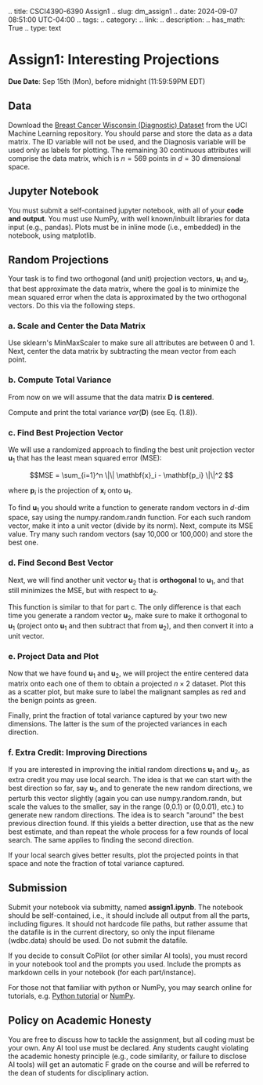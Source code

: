 .. title: CSCI4390-6390 Assign1
.. slug: dm_assign1
.. date: 2024-09-07 08:51:00 UTC-04:00
.. tags:
.. category:
.. link:
.. description:
.. has_math: True
.. type: text

# Assign1: Interesting Projections

**Due Date**: Sep 15th (Mon), before midnight (11:59:59PM EDT)

## Data

Download the [Breast Cancer Wisconsin (Diagnostic) Dataset](https://archive.ics.uci.edu/dataset/17/breast+cancer+wisconsin+diagnostic)
from the UCI Machine Learning repository. You should parse and store the data
as a data matrix. The ID variable will not be used, and the Diagnosis variable
will be used only as labels for plotting. The remaining 30 continuous
attributes will comprise the data matrix, which is $n=569$ points in $d=30$
dimensional space.

## Jupyter Notebook

You must submit a self-contained jupyter notebook, with all
of your **code and output**. You must use NumPy, with well known/inbuilt
libraries for data input (e.g., pandas). Plots must be in inline mode (i.e.,
embedded) in the notebook, using matplotlib.

## Random Projections

Your task is to find two orthogonal (and unit) projection vectors,
$\mathbf{u}_1$ and $\mathbf{u}_2$, that best approximate the data matrix,
where the goal is to minimize the mean squared error when the data is
approximated by the two orthogonal vectors. Do this via the following steps.

### a. Scale and Center the Data Matrix

Use sklearn's MinMaxScaler to make sure all attributes are between 0 and 1.
Next, center the data matrix by subtracting the mean vector from each point.

### b. Compute Total Variance

From now on we will assume that the data matrix $\mathbf{D}$ **is centered**.

Compute and print the total variance $var(\mathbf{D})$ (see Eq. (1.8)).

### c. Find Best Projection Vector

We will use a randomized approach to finding the best unit projection vector
$\mathbf{u}_1$ that has the least mean squared error (MSE):

$$MSE = \sum_{i=1}^n \|\| \mathbf{x}_i - \mathbf{p_i} \|\|^2 $$

where $\mathbf{p}_i$ is the projection of $\mathbf{x}_i$ onto $\mathbf{u}_1$.

To find $\mathbf{u}_1$ you should write a function to generate random vectors
in $d$-dim space, say using the numpy.random.randn function. For each such
random vector, make it into a unit vector (divide by its norm). Next, compute
its MSE value. Try many such random vectors (say 10,000 or 100,000) and store
the best one.

### d. Find Second Best Vector

Next, we will find another unit vector $\mathbf{u}_2$ that is **orthogonal** to
$\mathbf{u}_1$, and that still minimizes the MSE, but with respect to
$\mathbf{u}_2$.

This function is similar to that for part c. The only difference is that each
time you generate a random vector $\mathbf{u}_2$, make sure to make it
orthogonal to $\mathbf{u}_1$ (project onto $\mathbf{u}_1$ and then subtract
that from $\mathbf{u}_2$), and then convert it into a unit vector.

### e. Project Data and Plot

Now that we have found $\mathbf{u}_1$ and $\mathbf{u}_2$, we will project the
entire centered data matrix onto each one of them to obtain a projected $n
\times 2$ dataset. Plot this as a scatter plot, but make sure to label the
malignant samples as red and the benign points as green.

Finally, print the fraction of total variance captured by your two new
dimensions. The latter is the sum of the projected variances in each direction.

### f. Extra Credit: Improving Directions

If you are interested in improving the initial random directions $\mathbf{u}_1$
and $\mathbf{u}_2$, as extra credit you may use local search. The idea is that
we can start with the best direction so far, say $\mathbf{u}_1$, and to
generate the new random directions, we perturb this vector slightly (again you
can use numpy.random.randn, but scale the values to the smaller, say in the
range (0,0.1) or (0,0.01), etc.) to generate new random directions. The idea is to search
"around" the best previous direction found. If this yields a better direction,
use that as the new best estimate, and than repeat the whole process for a few
rounds of local search. The same applies to finding the second direction.

If your local search gives better results, plot the projected points in that
space and note the fraction of total variance captured.

## Submission

Submit your notebook via submitty, named **assign1.ipynb**. The notebook should
be self-contained, i.e., it should include all output from all the parts,
including figures. It should not hardcode file paths, but rather assume that
the datafile is in the current directory, so only the input filename
(wdbc.data) should be used. Do not submit the datafile.

If you decide to consult CoPilot (or other similar AI tools), you must record
in your notebook tool and the prompts you used. Include the prompts as markdown
cells in your notebook (for each part/instance).

For those not that familiar with python or NumPy, you may search online for
tutorials, e.g. [Python tutorial](https://docs.python.org/3/tutorial) or
[NumPy](https://numpy.org/doc/stable).

## Policy on Academic Honesty

You are free to discuss how to tackle the assignment, but all coding must be
your own. Any AI tool use must be declared. Any students caught violating the
academic honesty principle (e.g., code similarity, or failure to disclose AI
tools) will get an automatic F grade on the course and will be referred to the
dean of students for disciplinary action.
